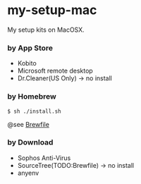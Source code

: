 # my-setup-mac
My setup kits on MacOSX.


### by App Store

- Kobito
- Microsoft remote desktop
- Dr.Cleaner(US Only) -> no install

### by Homebrew

```shell
$ sh ./install.sh
```

@see [Brewfile](./Brewfile)

### by Download

- Sophos Anti-Virus
- SourceTree(TODO:Brewfile) -> no install
- anyenv
